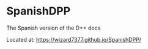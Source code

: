 # SpanishDPP
The Spanish version of the D++ docs

Located at: https://wizard7377.github.io/SpanishDPP/
